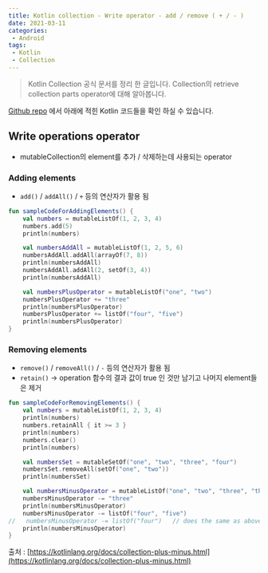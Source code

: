 ```yaml
---
title: Kotlin collection - Write operator - add / remove ( + / - )
date: 2021-03-11
categories:
 - Android
tags:
 - Kotlin
 - Collection
---
```


> Kotlin Collection 공식 문서를 정리 한 글입니다. Collection의 retrieve collection parts operator에 대해 알아봅니다. 

[Github repo](https://github.com/kangraemin/kotlin_study/blob/master/kangraemin/collection/src/PlusMinus.kt) 에서 아래에 적힌 Kotlin 코드들을 확인 하실 수 있습니다. 

<!-- more -->

## Write operations operator

- mutableCollection의 element를 추가 / 삭제하는데 사용되는 operator

### Adding elements

- `add()` / `addAll()` / `+` 등의 연산자가 활용 됨

```kotlin
fun sampleCodeForAddingElements() {
    val numbers = mutableListOf(1, 2, 3, 4)
    numbers.add(5)
    println(numbers)

    val numbersAddAll = mutableListOf(1, 2, 5, 6)
    numbersAddAll.addAll(arrayOf(7, 8))
    println(numbersAddAll)
    numbersAddAll.addAll(2, setOf(3, 4))
    println(numbersAddAll)

    val numbersPlusOperator = mutableListOf("one", "two")
    numbersPlusOperator += "three"
    println(numbersPlusOperator)
    numbersPlusOperator += listOf("four", "five")
    println(numbersPlusOperator)
}
```

### Removing elements

- `remove()` / `removeAll()` / `-` 등의 연산자가 활용 됨
- `retain()` → operation 함수의 결과 값이 true 인 것만 남기고 나머지 element들은 제거

```kotlin
fun sampleCodeForRemovingElements() {
    val numbers = mutableListOf(1, 2, 3, 4)
    println(numbers)
    numbers.retainAll { it >= 3 }
    println(numbers)
    numbers.clear()
    println(numbers)

    val numbersSet = mutableSetOf("one", "two", "three", "four")
    numbersSet.removeAll(setOf("one", "two"))
    println(numbersSet)

    val numbersMinusOperator = mutableListOf("one", "two", "three", "three", "four")
    numbersMinusOperator -= "three"
    println(numbersMinusOperator)
    numbersMinusOperator -= listOf("four", "five")
//   numbersMinusOperator -= listOf("four")   // does the same as above
    println(numbersMinusOperator)
}
```

출처 : [https://kotlinlang.org/docs/collection-plus-minus.html](https://kotlinlang.org/docs/collection-plus-minus.html)
